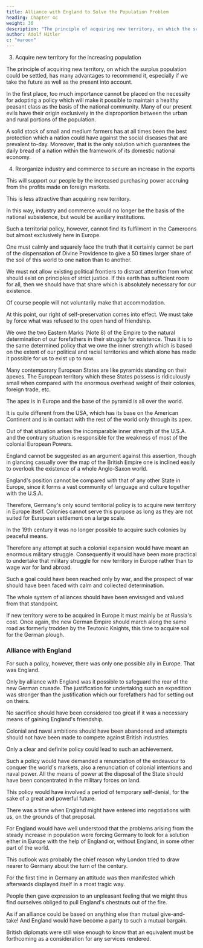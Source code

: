 ```yaml
---
title: Alliance with England to Solve the Population Problem
heading: Chapter 4c
weight: 30
description: "The principle of acquiring new territory, on which the surplus population could be settled, has many advantages"
author: Adolf Hitler
c: "maroon"
---
```



3. Acquire new territory for the increasing population

The principle of acquiring new territory, on which the surplus population could be settled, has many advantages to recommend it, especially if we take the future as well as the present into account.

In the first place, too much importance cannot be placed on the necessity for adopting a policy which will make it possible to maintain a healthy peasant class as the basis of the national community. Many of our present evils have their origin exclusively in the disproportion between the urban and rural portions of the population. 

A solid stock of small and medium farmers has at all times been the best protection which a nation could have against the social diseases that are prevalent to-day. Moreover, that is the only solution which guarantees the daily bread of a nation within the framework of its domestic national economy. 


4. Reorganize industry and commerce to secure an increase in the exports

This will support our people by the increased purchasing power accruing from the profits made on foreign markets.


This is less attractive than acquiring new territory.

<!-- Therefore the problem was: A policy of territorial expansion or a colonial and commercial policy. Both policies were taken into consideration, examined, recommended and rejected, from various standpoints, with the result that the second alternative was finally adopted. The sounder alternative, however, was undoubtedly the first.

With this condition once guaranteed, industry and commerce would retire from the unhealthy position of foremost importance which they hold to-day and would take their due place within the general scheme of national
economy, adjusting the balance between demand and supply. -->


In this way, industry and commerce would no longer be the basis of the national subsistence, but would be auxiliary institutions. 

<!-- By fulfilling their proper function, which is to adjust the balance between national production and national consumption, they render the national subsistence more or less independent of foreign countries and thus assure the
freedom and independence of the nation, especially at critical junctures in its history. -->

Such a territorial policy, however, cannot find its fulfilment in the Cameroons but almost exclusively here in Europe. 

One must calmly and squarely face the truth that it certainly cannot be part of the dispensation of Divine Providence to give a 50 times larger share of the soil of this world to one nation than to another. 

We must not allow existing political frontiers to distract attention from what should exist on principles of strict justice. If this earth has sufficient room for all, then we should have that share which is absolutely necessary for our existence.

Of course people will not voluntarily make that accommodation. 

At this point, our right of self-preservation comes into effect. We must take by force what was refused to the open hand of friendship.

<!-- And when attempts to settle the difficulty in an amicable way are rejected the clenched hand must take by force that which   -->

<!-- If in the past our ancestors had based their political decisions on similar pacifist nonsense as our present generation does, we should not possess more than one-third of the national territory that we possess to-day and probably there would be no German nation to worry about its future in Europe. 

No.  -->

We owe the two Eastern Marks (Note 8) of the Empire to the natural determination of our forefathers in their struggle for existence. Thus it is to the same determined policy that we owe the inner strength which is based on the extent of our political and racial territories and which alone has made it possible for us to exist up to now.


Many contemporary European States are like pyramids standing on their apexes. The European territory which these States possess is ridiculously small when compared with the enormous overhead weight of their colonies, foreign trade, etc. 

The apex is in Europe and the base of the pyramid is all over the world.

It is quite different from the USA, which has its base on the American Continent and is in contact with the rest of the world only through its apex. 

Out of that situation arises the incomparable inner strength of the U.S.A. and the contrary situation is responsible for the weakness of most of the colonial European Powers. 

England cannot be suggested as an argument against this assertion, though in glancing casually over the map of the British Empire one is inclined easily to overlook the existence of a whole Anglo-Saxon world.

England's position cannot be compared with that of any other State in Europe, since it forms a vast community of language and culture together with the U.S.A.

Therefore, Germany's only sound territorial policy is to acquire new territory in Europe itself. Colonies cannot serve this purpose as long as they are not suited for European settlement on a large scale. 

In the 19th century it was no longer possible to acquire such colonies by peaceful means. 

Therefore any attempt at such a colonial expansion would have meant an enormous military struggle. Consequently it would have been more practical to undertake that military struggle for new territory in Europe rather than to wage war for land abroad.

<!-- Such a decision naturally demanded that the nation's undivided energies should be devoted to it. A policy of that kind which requires for its fulfilment every ounce of available energy on the part of everybody concerned, cannot be carried into effect by half-measures or in a hesitating manner. The political leadership of the German Empire should then have been directed exclusively to this goal. No political step should have been taken in response to other considerations than this task and the means of accomplishing it.  -->

<!-- Germany should have been alive to the fact that  -->

Such a goal could have been reached only by war, and the prospect of war should have been faced with calm and collected determination.

The whole system of alliances should have been envisaged and valued from that standpoint. 

If new territory were to be acquired in Europe it must mainly be at Russia's cost. Once again, the new German Empire should march along the same road as formerly trodden by the Teutonic Knights, this time to acquire soil for the German plough.

 <!-- by means of the German sword and thus provide the nation with its daily bread. -->


### Alliance with England

For such a policy, however, there was only one possible ally in Europe. That was England.

Only by alliance with England was it possible to safeguard the rear of the new German crusade. The justification for undertaking such an expedition was stronger than the justification which our forefathers had for setting out on theirs.

<!-- Not one of our pacifists refuses to eat the bread made from the grain grown in the East; and yet the first plough here was that called the 'Sword'. -->

No sacrifice should have been considered too great if it was a necessary means of gaining England's friendship. 

Colonial and naval ambitions should have been abandoned and attempts should not have been made to compete against British industries.

Only a clear and definite policy could lead to such an achievement. 

Such a policy would have demanded a renunciation of the endeavour to conquer the world's markets, also a renunciation of colonial intentions and naval power. All the means of power at the disposal of the State should have been concentrated in the military forces on land. 

This policy would have involved a period of temporary self-denial, for the sake of a great and powerful future.

There was a time when England might have entered into negotiations with us, on the grounds of that proposal.

For England would have well understood that the problems arising from the steady increase in population were forcing Germany to look for a solution either in Europe with the help of England or, without England, in some other part of the world. 

This outlook was probably the chief reason why London tried to draw nearer to Germany about the turn of the century. 

For the first time in Germany an attitude was then manifested which afterwards displayed itself in a most tragic way. 

People then gave expression to an unpleasant feeling that we might thus find ourselves obliged to pull England's chestnuts out of the fire. 

As if an alliance could be based on anything else than mutual give-and-take! And England would have become a party to such a mutual bargain. 

British diplomats were still wise enough to know that an equivalent must be forthcoming as a consideration for any services rendered. 

